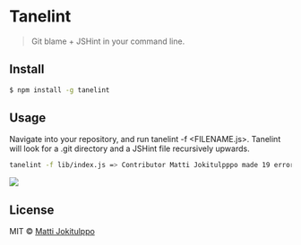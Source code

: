 # Tanelint
> Git blame + JSHint in your command line.

## Install

```sh
$ npm install -g tanelint
```


## Usage

Navigate into your repository, and run tanelint -f <FILENAME.js>. Tanelint will look for a .git directory and a JSHint file recursively upwards.

```sh
tanelint -f lib/index.js => Contributor Matti Jokitulpppo made 19 errors!
```

![](http://i.imgur.com/ImphX41.png)

## License

MIT © [Matti Jokitulppo](http://mattij.com)


[npm-url]: https://npmjs.org/package/tanelint
